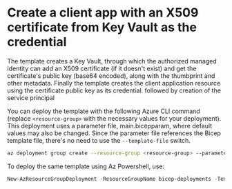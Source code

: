 # Create a client app with an X509 certificate from Key Vault as the credential

The template creates a Key Vault, through which the authorized managed identity can add an X509 certificate (if it doesn't exist) and get the certificate's public key (base64 encoded), along with the thumbprint and other metadata.
Finally the template creates the client application resource using the certificate public key as its credential. followed
by creation of the service principal

You can deploy the template with the following Azure CLI command (replace `<resource-group>` with the necessary values for your deployment). This deployment uses a parameter file, main.bicepparam, where default values may also be changed.  Since the parameter file references the Bicep template file, there's no need
to use the `--template-file` switch.

```sh
az deployment group create --resource-group <resource-group> --parameter main.bicepparam --verbose
```

To deploy the same template using Az Powershell, use:

```powershell
New-AzResourceGroupDeployment -ResourceGroupName bicep-deployments -TemplateFile .\main.bicep -TemplateParameterFile .\main.bicepparam -Verbose
```

